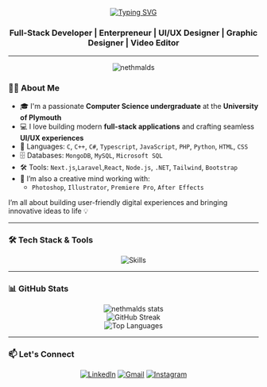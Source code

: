 
<!-- Profile Typing Animation -->
<p align="center">
  <a href="https://git.io/typing-svg">
    <img src="https://readme-typing-svg.demolab.com?font=Fira+Code&size=30&duration=3000&pause=1000&color=F7F7F7&center=true&vCenter=true&width=800&lines=Hi+%F0%9F%91%8B+I'm+Dasun+Sri+Nethmal;Full-Stack+Developer;Entrepreneur;UI%2FUX+Designer;Graphic+Designer+%7C+Video+Editor" alt="Typing SVG" />
  </a>
</p>

<h3 align="center"> Full-Stack Developer  |  Enterpreneur  |  UI/UX Designer  |  Graphic Designer  |  Video Editor</h3>

---

<p align="center">
  <img src="https://komarev.com/ghpvc/?username=nethmalds&label=Profile%20views&color=0e75b6&style=flat" alt="nethmalds" />
</p>

### 👨‍💻 About Me

- 🎓 I'm a passionate **Computer Science undergraduate** at the **University of Plymouth**
- 💻 I love building modern **full-stack applications** and crafting seamless **UI/UX experiences**
- 🧠 Languages: `C`, `C++`, `C#`, `Typescript`, `JavaScript`, `PHP`, `Python`, `HTML`, `CSS`
- 🗄️ Databases: `MongoDB`, `MySQL`, `Microsoft SQL`
- 🛠️ Tools: `Next.js`,`Laravel`,`React`, `Node.js`, `.NET`, `Tailwind`, `Bootstrap`
- 🎨 I’m also a creative mind working with:
  - `Photoshop`, `Illustrator`, `Premiere Pro`, `After Effects`

I’m all about building user-friendly digital experiences and bringing innovative ideas to life 💡

---

### 🛠️ Tech Stack & Tools

<p align="center">
  <img src="https://skillicons.dev/icons?i=html,css,js,laravel,react,nodejs,php,py,c,cs,cpp,dotnet,azure,git,github,tailwind,bootstrap,mysql,mongodb,vscode,aws,visualstudio,figma,photoshop,illustrator,pr,ae&theme=dark&perline=10" alt="Skills" />
</p>

---

### 📊 GitHub Stats

<p align="center">
  <img src="https://github-readme-stats.vercel.app/api?username=nethmalds&theme=highcontrast&show_icons=true&hide_border=true&count_private=true" alt="nethmalds stats" />
  <br/>
  <img src="https://github-readme-streak-stats.herokuapp.com?user=nethmalds&theme=highcontrast&hide_border=true" alt="GitHub Streak" />
  <br/>
  <img src="https://github-readme-stats.vercel.app/api/top-langs/?username=nethmalds&theme=highcontrast&layout=compact&langs_count=6&hide_border=true" alt="Top Languages" />
</p>

---

### 📫 Let's Connect

<p align="center">
  <a href="https://www.linkedin.com/in/dasun-sri" target="_blank"><img alt="LinkedIn" src="https://img.shields.io/badge/LinkedIn-blue?style=for-the-badge&logo=linkedin&logoColor=white"></a>
  <a href="mailto:nethmalsri@gmail.com"><img alt="Gmail" src="https://img.shields.io/badge/Gmail-red?style=for-the-badge&logo=gmail&logoColor=white"></a>
  <a href="https://www.instagram.com/nethmalds"><img alt="Instagram" src="https://img.shields.io/badge/Instagram-E4405F?style=for-the-badge&logo=instagram&logoColor=white"></a>
</p>

